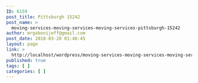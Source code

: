 ```yaml
---
ID: 6159
post_title: Pittsburgh 15242
post_name: >
  moving-services-moving-services-moving-services-pittsburgh-15242
author: mrgabonijeff@gmail.com
post_date: 2018-03-28 01:46:45
layout: page
link: >
  http://localhost/wordpress/moving-services-moving-services-moving-services-pittsburgh-15242/
published: true
tags: [ ]
categories: [ ]
---
```

